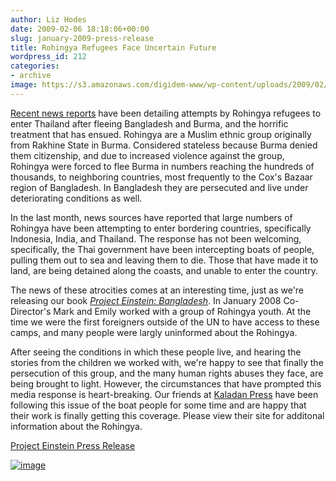```yaml
---
author: Liz Hodes
date: 2009-02-06 18:18:06+00:00
slug: january-2009-press-release
title: Rohingya Refugees Face Uncertain Future
wordpress_id: 212
categories:
- archive
image: https://s3.amazonaws.com/digidem-www/wp-content/uploads/2009/02/dsc_0047-1-300x198.jpg
---
```


[Recent news reports](http://www.nytimes.com/2009/02/04/world/asia/04indo.html?scp=1&sq=rohingya&st=cse) have been detailing attempts by Rohingya refugees to enter Thailand after fleeing Bangladesh and Burma, and the horrific treatment that has ensued. Rohingya are a Muslim ethnic group originally from Rakhine State in Burma. Considered stateless because Burma denied them citizenship, and due to increased violence against the group, Rohingya were forced to flee Burma in numbers reaching the hundreds of thousands, to neighboring countries, most frequently to the Cox's Bazaar region of Bangladesh. In Bangladesh they are persecuted and live under deteriorating conditions as well.

In the last month, news sources have reported that large numbers of Rohingya have been attempting to enter bordering countries, specifically Indonesia, India, and Thailand. The response has not been welcoming, specifically, the Thai government have been intercepting boats of people, pulling them out to sea and leaving them to die. Those that have made it to land, are being detained along the coasts, and unable to enter the country.

The news of these atrocities comes at an interesting time, just as we're releasing our book [_Project Einstein: Bangladesh_](http://www.whatkidscando.org/featurestories/2008/08_project_einstein/index.html). In January 2008 Co-Director's Mark and Emily worked with a group of Rohingya youth. At the time we were the first foreigners outside of the UN to have access to these camps, and many people were largly uninformed about the Rohingya.

After seeing the conditions in which these people live, and hearing the stories from the children we worked with, we're happy to see that finally the persecution of this group, and the many human rights abuses they face, are being brought to light. However, the circumstances that have prompted this media response is heart-breaking. Our friends at [Kaladan Press](http://www.kaladanpress.org) have been following this issue of the boat people for some time and are happy that their work is finally getting this coverage. Please view their site for additonal information about the Rohingya.

[Project Einstein Press Release](https://s3.amazonaws.com/digidem-www/wp-content/uploads/2009/02/project-einstein-press-release.pdf)

[![image](https://s3.amazonaws.com/digidem-www/wp-content/uploads/2009/02/dsc_0047-1-300x198.jpg)](https://s3.amazonaws.com/digidem-www/wp-content/uploads/2009/02/dsc_0047-1.jpg)

